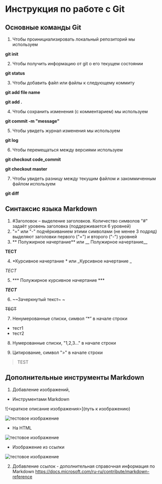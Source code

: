 # Инструкция по работе с Git
## Основные команды Git
1. Чтобы  проинициализировать локальный репозиторий
мы используем

**git init**

2. Чтобы получить информацию от git о его текущем состоянии

**git status**

3. Чтобы добавить файл или файлы к следующему коммиту

**git add file name**

**git add .**

4. Чтобы сохранить изменения (с комментарием) мы используем

**git commit -m "message"**

5. Чтобы увидеть журнал 
изменения мы используем

**git log**

6. Чтобы перемещаться между версиями используем

**git checkout code_commit**

**git checkout master**

7. Чтобы увидеть разницу между текущим файлом и закоммиченным файлом используем

**git diff**
## Синтаксис языка Markdown
1. #Заголовок – выделение заголовков. Количество символов "#" задаёт уровень заголовка (поддерживается 6 уровней)
2. "=" или "-" подчёркиванием этими символами (не менее 3 подряд) выделяют заголовки
первого ("=") и второго ("-") уровней
3. ** Полужирное начертание** или __ Полужирное начертание__

**ТЕСТ**

4. *Курсивное начертание * или _Курсивное начертание _

*ТЕСТ*

5. *** Полужирное курсивное начертание ***

***ТЕСТ***

6. ~~Зачеркнутый текст~ ~

~~ТЕСТ~~

7. Ненумерованные списки, символ “*” в начале строки
* тест1
* тест2

8. Нумерованные списки, "1,2,3..." в начале строки

9. Цитирование, символ ">" в начале строки
> TEST

## Дополнительные инструменты Markdown
1. Добавление изображений, 
* Инструментами Markdown

![<краткое описание изображения>](путь к изображению)

![тестовое изображение](test.jpg)

* На HTML

<image src="test.jpg" alt="тестовое изображение">

* Изображение из ссылки

![тестовое изображение](https://metacode.biz/@test/avatar.jpg)

2. Добавление ссылок -
дополнительная справочная информация по Markdown
https://docs.microsoft.com/ru-ru/contribute/markdown-reference
